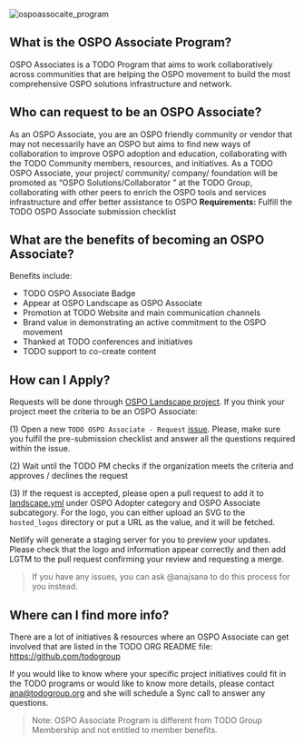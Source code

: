 ![ospoassocaite_program](https://user-images.githubusercontent.com/43671777/139878216-97c4ac50-d3c3-476a-a63c-2a0aeb15b12e.png)

## What is the OSPO Associate Program?

OSPO Associates is a TODO Program that aims to work collaboratively across communities that are helping the OSPO movement to build the most comprehensive OSPO solutions infrastructure and network.

## Who can request to be an OSPO Associate?

As an OSPO Associate, you are an OSPO friendly community or vendor that may not necessarily have an OSPO but aims to find new ways of collaboration to improve OSPO adoption and education, collaborating with the TODO Community members, resources, and initiatives.
As a TODO OSPO Associate, your project/ community/ company/ foundation will be promoted as “OSPO Solutions/Collaborator ” at the TODO Group, collaborating with other peers to enrich the OSPO tools and services infrastructure and offer better assistance to OSPO
**Requirements:** Fulfill the TODO OSPO Associate submission checklist

## What are the benefits of becoming an OSPO Associate?

Benefits include:

* TODO OSPO Associate Badge
* Appear at OSPO Landscape as OSPO Associate
* Promotion at TODO Website and main communication channels
* Brand value in demonstrating an active commitment to the OSPO movement
* Thanked at TODO conferences and initiatives
* TODO support to co-create content

## How can I Apply?

Requests will be done through [OSPO Landscape project](https://github.com/todogroup/ospolandscape). If you think your project meet the criteria to be an OSPO Associate:

(1) Open a new `TODO OSPO Associate - Request` [issue](https://github.com/todogroup/ospolandscape/issues/new/choose). Please, make sure you fulfil the pre-submission checklist and answer all the questions required within the issue.

(2) Wait until the TODO PM checks if the organization meets the criteria and approves / declines the request

(3) If the request is accepted, please open a pull request to add it to [landscape.yml](https://github.com/todogroup/ospolandscape/blob/master/landscape.yml) under OSPO Adopter category and OSPO Associate subcategory. For the logo, you can either upload an SVG to the `hosted_logos` directory or put a URL as the value, and it will be fetched.

Netlify will generate a staging server for you to preview your updates. Please check that the logo and information appear correctly and then add LGTM to the pull request confirming your review and requesting a merge.

> If you have any issues, you can ask @anajsana to do this process for you instead.

## Where can I find more info?

There are a lot of initiatives & resources where an OSPO Associate can get involved that are listed in the TODO ORG README file: https://github.com/todogroup

If you would like to know where your specific project initiatives could fit in the TODO programs or would like to know more details, please contact ana@todogroup.org and she will schedule a Sync call to answer any questions.


> Note: OSPO Associate Program is different from TODO Group Membership and not entitled to member benefits.
